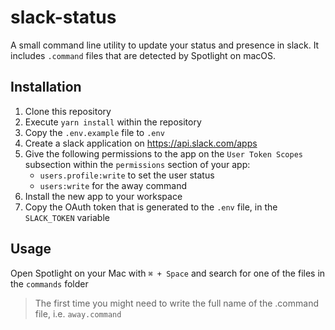 # slack-status

A small command line utility to update your status and presence in slack. It includes `.command` files that are detected by Spotlight on macOS.

## Installation

1. Clone this repository
2. Execute `yarn install` within the repository
3. Copy the `.env.example` file to `.env`
4. Create a slack application on https://api.slack.com/apps
5. Give the following permissions to the app on the `User Token Scopes` subsection within the `permissions` section of your app:
   - `users.profile:write` to set the user status
   - `users:write` for the away command
6. Install the new app to your workspace
7. Copy the OAuth token that is generated to the `.env` file, in the `SLACK_TOKEN` variable

## Usage

Open Spotlight on your Mac with `⌘ + Space` and search for one of the files in the `commands` folder

> The first time you might need to write the full name of the .command file, i.e. `away.command`
